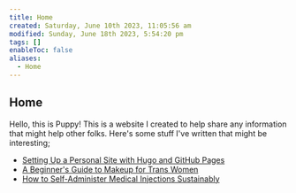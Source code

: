 ```yaml
---
title: Home
created: Saturday, June 10th 2023, 11:05:56 am
modified: Sunday, June 18th 2023, 5:54:20 pm
tags: []
enableToc: false
aliases:
  - Home
---
```


## Home

Hello, this is Puppy! This is a website I created to help share any information that might help other folks. Here's some stuff I've written that might be interesting;

- [Setting Up a Personal Site with Hugo and GitHub Pages](Setting%20Up%20a%20Personal%20Site%20with%20Hugo%20and%20GitHub%20Pages.md)
- [A Beginner's Guide to Makeup for Trans Women](A%20Beginner's%20Guide%20to%20Makeup%20for%20Trans%20Women.md)
- [How to Self-Administer Medical Injections Sustainably](How%20to%20Self-Administer%20Medical%20Injections%20Sustainably.md)
